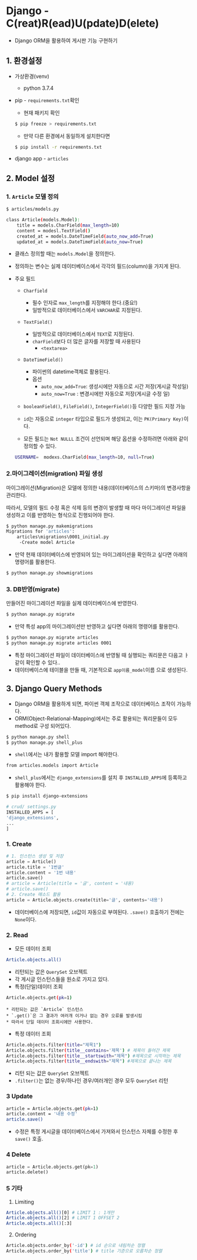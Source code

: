 # Django - C(reat)R(ead)U(pdate)D(elete)

* Django ORM을 활용하여 게시판 기능 구현하기

## 1. 환경설정

* 가상환경(venv)

  * python 3.7.4

* pip - `requirements.txt`확인

  * 현재 패키지 확인

  ```bash
  $ pip freeze > requirements.txt
  ```

  * 만약 다른 환경에서 동일하게 설치한다면

  ```bash
  $ pip install -r requirements.txt
  ```

* django app - `articles`

## 2. Model 설정

### 1. `Article` 모델 정의

```bash
$ articles/models.py

class Article(models.Model):
	title = models.CharField(max_length=10)
    content = modesl.TextField()
    created_at = models.DateTimeField(auto_now_add=True)
    updated_at = models.DateTimeField(auto_now=True)
```

* 클래스 정의할 때는 `models.Model`을 정의한다.

* 정의하는 변수는 실제 데이터베이스에서 각각의 필드(column)을 가지게 된다.

* 주요 필드

  * `Charfield` 
    * 필수 인자로 `max_length`를 지정해야 한다.(중요!)
    * 일방적으로 데이터베이스에서 `VARCHAR`로 지정된다.
  * `TextField()`
    * 일방적으로 데이터베이스에서 `TEXT`로 지정된다.
    * `charField`보다 더 많은 글자를 저장할 때 사용된다
      * `<textarea>` 
  * `DateTimeField()`
    * 파이썬의 datetime객체로 활용된다.
    * 옵션
      * `auto_now_add=True`: 생성시에만 자동으로 시간 저장(게시글 작성일)
      * `auto_now=True` : 변경시에만 자동으로 저장(게시글 수정 일)
  * `booleanField()`, `FileField()`, `IntegerField()`등 다양한 필드 지정 가능

  

  * `id`는 자동으로 `integer` 타입으로 필드가 생성되고, 이는 `PK(Primary Key)`이다.
  * 모든 필드는 `Not NULLL` 조건이 선언되며 해당 옵션을 수정하려면 아래와 같이 정의할 수 있다.

  ```BASH
  USERNAME=  modexs.CharField(max_length=10, null=True)
  ```

  

  

### 2.마이그레이션(migration) 파일 생성

마이그레이션(Migration)은 모델에 정의한 내용(데이터베이스의 스키마)의 변경사항을 관리한다.

따라서, 모델의 필드 수정 혹은 삭제 등의 변경이 발생할 때 마다 마이그레이션 파일을 생성하고 이를 반영하는 형식으로 진행되어야 한다.

```bash
$ python manage.py makemigrations
Migrations for 'articles':
	articles\migrations\0001_initial.py
	 -Create model Article
```

* 만약 현재 데이터베이스에 반영되어 있는 마이그레이션을 확인하고 싶다면 아래의 명령어를 활용한다.

```bash
$ python manage.py showmigrations
```

### 3. DB반영(migrate)

만들어진 마이그레이션 파일을 실제 데이터베이스에 반영한다.

```bash
$ python manage.py migrate
```

* 만약 특성 app의 마이그레이션만 반영하고 싶다면 아래의 명령어를 활용한다.

```bash
$ python manage.py migrate articles
$ python manage.py migrate articles 0001
```

* 특정 마이그레이션 파일이 데이터베이스에 반영될 때 실행되는 쿼리문은 다음고 ㅏ같이 확인할 수  있다..
* 데이터베이스에 테이블을 만들 때, 기본적으로 `app이름_model`이름 으로 생성된다.



## 3. Django Query Methods

* Django ORM을 활용하게 되면, 파이썬 객체 조작으로 데이터베이스 조작이 가능하다.
* ORM(Object-Relational-Mapping)에서는 주로 활용되는 쿼리문들이 모두 method로 구성 되어있다.

```bash
$ python manage.py shell 
$ python manage.py shell_plus
```

* `shell`에서는 내가 활용할 모델 import 해야한다.

```bash
from articles.models import Article
```

* `shell_plus`에서는 `django_extensions`를 설치 후 `INSTALLED_APPS`에 등록하고 활용해야 한다.

```bash
$ pip install django-extensions
```

```bash
# crud/ settings.py
INSTALLED_APPS = [
'django_extensions',
...
]
```

### 1. Create

```python
# 1. 인스턴스 생성 및 저장
article = Article()
article.title = '1번글'
article.content = '1번 내용'
article.save()
# article = Article(title = '글', content = '내용)
# article.save()
# 2. Create 매소드 활용
article = Article.objects.create(title='글', contents='내용')
```

* 데이터베이스에 저장되면, `id`값이 자동으로 부여된다. `.save()` 호출하기 전에는 `None`이다.

### 2. Read

* 모든 데이터 조회

```bash
Article.objects.all()
```

* 리턴되는 값은 `QuerySet` 오브젝트
* 각 게시글 인스턴스들을 원소로 가지고 있다.
* 특정(단일)데이터 조회

```BASH
Article.objects.get(pk=1)
```

	* 리턴되는 값은 `Article` 인스턴스
	* `.get()`은 그 결과가 여러개 이거나 없는 경우 오류를 발생시킴
	* 따라서 단일 데이터 조회시에만 사용한다.

* 특정 데이터 조회

```bash
Article.objects.filter(title="제목1")
Article.objects.filter(title__contains='제목') # 제목이 들어간 제목
Article.objects.filter(title__startswith="제목") #제목으로 시작하는 제목
Article.objects.filter(title__endswith="제목") #제목으로 끝나는 제목
```


* 리턴 되는 값은 `QuerySet` 오브젝트
* `.filter()`는 없는 경우/하나인 경우/여러개인 경우 모두 `QuerySet` 리턴



### 3 Update

```bash
article = Article.objects.get(pk=1)
article.content = '내용 수정'
article.save()
```

* 수정은 특정 게시글을 데이터베이스에서 가져와서 인스턴스 자체를 수정한 후 `save()` 호출.



### 4 Delete

```python
article = Article.objects.get(pk=1)
article.delete()
```



### 5 기타

1. Limiting

```bash
Article.objects.all()[0] # LIMIT 1 : 1개만
Article.objects.all()[2] # LIMIT 1 OFFSET 2
Article.objects.all()[:3] 
```

2. Ordering

```bash
Article.objects.order_by('-id') # id 순으로 내림차순 정렬
Article.objects.order_by('title') # title 기준으로 오름차순 정렬
```

